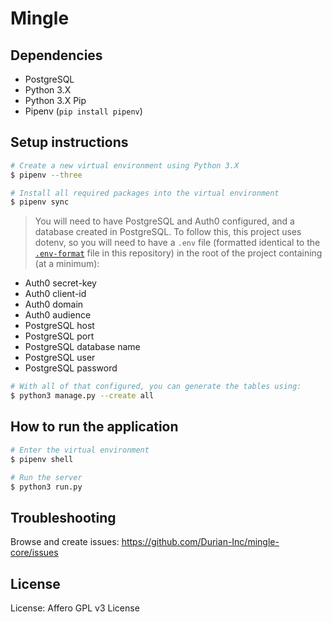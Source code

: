 # Mingle

## Dependencies
- PostgreSQL
- Python 3.X
- Python 3.X Pip
- Pipenv (`pip install pipenv`)

## Setup instructions
```bash
# Create a new virtual environment using Python 3.X
$ pipenv --three

# Install all required packages into the virtual environment
$ pipenv sync
```

> You will need to have PostgreSQL and Auth0 configured, and a database created in PostgreSQL. To follow this, this project uses dotenv, so you will need to have a `.env` file (formatted identical to the [`.env-format`](.env-format) file in this repository) in the root of the project containing (at a minimum):

- Auth0 secret-key
- Auth0 client-id
- Auth0 domain
- Auth0 audience
- PostgreSQL host
- PostgreSQL port
- PostgreSQL database name
- PostgreSQL user
- PostgreSQL password


```bash
# With all of that configured, you can generate the tables using:
$ python3 manage.py --create all
```

## How to run the application
```bash
# Enter the virtual environment
$ pipenv shell

# Run the server
$ python3 run.py
```

## Troubleshooting
Browse and create issues: https://github.com/Durian-Inc/mingle-core/issues

## License
License: Affero GPL v3 License

